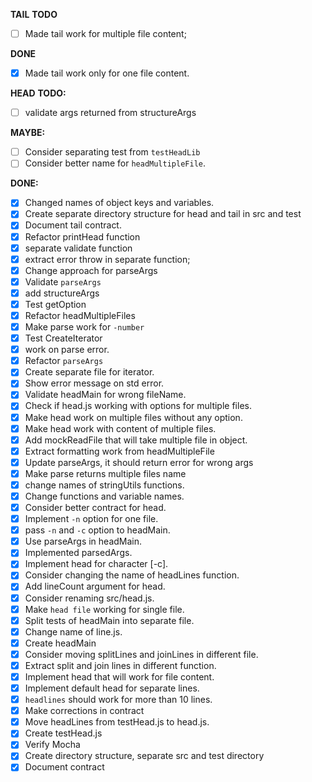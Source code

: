 **TAIL**
**TODO**
- [ ] Made tail work for multiple file content;



**DONE**
- [x] Made tail work only for one file content.



**HEAD**
**TODO:**
- [ ] validate args returned from structureArgs

**MAYBE:**
- [ ] Consider separating test from `testHeadLib`
- [ ] Consider better name for `headMultipleFile`.

**DONE:**
- [x] Changed names of object keys and variables.
- [x] Create separate directory structure for head and tail in src and test
- [x] Document tail contract.
- [x] Refactor printHead function
- [x] separate validate function
- [x] extract error throw in separate function;
- [x] Change approach for parseArgs
- [x] Validate `parseArgs`
- [x] add structureArgs
- [x] Test getOption
- [x] Refactor headMultipleFiles
- [x] Make parse work for `-number`
- [x] Test CreateIterator
- [x] work on parse error.
- [x] Refactor `parseArgs`
- [x] Create separate file for iterator.
- [x] Show error message on std error.
- [x] Validate headMain for wrong fileName.
- [x] Check if head.js working with options for multiple files.
- [x] Make head work on multiple files without any option.
- [x] Make head work with content of multiple files.
- [x] Add mockReadFile that will take multiple file in object.
- [x] Extract formatting work from headMultipleFile
- [x] Update parseArgs, it should return error for wrong args
- [x] Make parse returns multiple files name
- [x] change names of stringUtils functions.
- [x] Change functions and variable names.
- [x] Consider better contract for head.
- [x] Implement `-n` option for one file.
- [x] pass `-n` and `-c` option to headMain.
- [x] Use parseArgs in headMain.
- [x] Implemented parsedArgs.
- [x] Implement head for character [-c].
- [x] Consider changing the name of headLines function.
- [x] Add lineCount argument for head.
- [x] Consider renaming src/head.js.
- [x] Make `head file` working for single file.
- [x] Split tests of headMain into separate file.
- [x] Change name of line.js.
- [x] Create headMain
- [x] Consider moving splitLines and joinLines in different file.
- [x] Extract split and join lines in different function.
- [x] Implement head that will work for file content.
- [x] Implement default head for separate lines.
- [x] `headlines` should work for more than 10 lines.
- [x] Make corrections in contract
- [x] Move headLines from testHead.js to head.js.
- [x] Create testHead.js
- [x] Verify Mocha 
- [x] Create directory structure, separate src and test directory
- [x] Document contract
